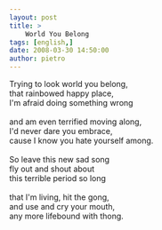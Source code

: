```yaml
---
layout: post
title: >
    World You Belong
tags: [english,]
date: 2008-03-30 14:50:00
author: pietro
---
```

Trying to look world you belong,<br/>that rainbowed happy place,<br/>I'm afraid doing something wrong<br/><br/>and am even terrified moving along,<br/>I'd never dare you embrace,<br/>cause I know you hate yourself among.<br/><br/>So leave this new sad song<br/>fly out and shout about<br/>this terrible period so long<br/><br/>that I'm living, hit the gong,<br/>and use and cry your mouth,<br/>any more lifebound with thong.

